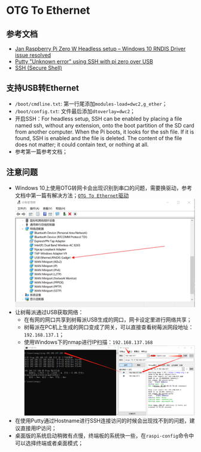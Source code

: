 # OTG To Ethernet

## 参考文档

* [Jan Raspberry Pi Zero W Headless setup – Windows 10 RNDIS Driver issue resolved](https://www.factoryforward.com/pi-zero-w-headless-setup-windows10-rndis-driver-issue-resolved/)
* [Putty "Unknown error" using SSH with pi zero over USB](https://www.raspberrypi.org/forums/viewtopic.php?t=215520)
* [SSH (Secure Shell)](https://github.com/raspberrypi/documentation/blob/master/remote-access/ssh/README.md)

## 支持USB转Ethernet

* `/boot/cmdline.txt`: 第一行尾添加`modules-load=dwc2,g_ether`；
* `/boot/config.txt`: 文件最后添加`dtoverlay=dwc2`；
* 开启SSH：For headless setup, SSH can be enabled by placing a file named ssh, without any extension, onto the boot partition of the SD card from another computer. When the Pi boots, it looks for the ssh file. If it is found, SSH is enabled and the file is deleted. The content of the file does not matter; it could contain text, or nothing at all.
* 参考第一篇参考文档；

## 注意问题

* Windows 10上使用OTG转网卡会出现识别到串口的问题，需要换驱动，参考文档中第一篇有解决方法；[`OTG To Ethernet`驱动](refers/mod-duo-rndis.zip)  
  ![./images/Zenmap_Scan_RPI_USB_OTG_NIC.png](./images/Zenmap_Scan_RPI_USB_OTG_NIC.png)
* 让树莓派通过USB获取网络：
  * 在有网的网口共享到树莓派USB生成的网口，网卡设定里进行网络共享；
  * 树莓派在PC机上生成的网口变成了网关，可以直接查看树莓派网段地址：`192.168.137.1`；
  * 使用Windows下的nmap进行IP扫描：`192.168.137.168`  
    ![./images/Zenmap_Scan_RPI_USB_OTG_IP.png](./images/Zenmap_Scan_RPI_USB_OTG_IP.png)
* 在使用Putty通过Hostname进行SSH连接访问的时候会出现找不到的问题，建议直接用IP访问；
* 桌面版的系统启动稍微有点慢，终端板的系统快一些，在`raspi-config`命令中可以选择终端或者桌面模式；
